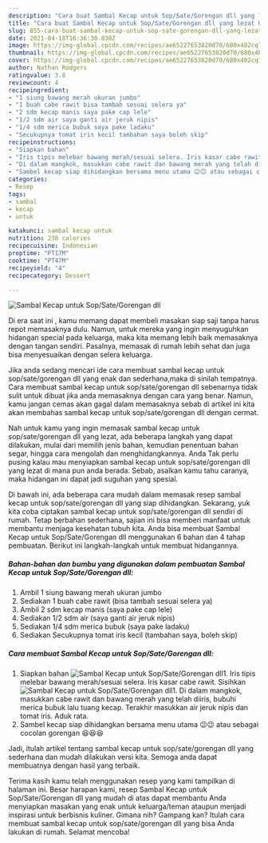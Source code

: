 ```yaml
---
description: "Cara buat Sambal Kecap untuk Sop/Sate/Gorengan dll yang lezat Untuk Jualan"
title: "Cara buat Sambal Kecap untuk Sop/Sate/Gorengan dll yang lezat Untuk Jualan"
slug: 855-cara-buat-sambal-kecap-untuk-sop-sate-gorengan-dll-yang-lezat-untuk-jualan
date: 2021-04-18T16:36:38.030Z
image: https://img-global.cpcdn.com/recipes/ae65227653820d70/680x482cq70/sambal-kecap-untuk-sopsategorengan-dll-foto-resep-utama.jpg
thumbnail: https://img-global.cpcdn.com/recipes/ae65227653820d70/680x482cq70/sambal-kecap-untuk-sopsategorengan-dll-foto-resep-utama.jpg
cover: https://img-global.cpcdn.com/recipes/ae65227653820d70/680x482cq70/sambal-kecap-untuk-sopsategorengan-dll-foto-resep-utama.jpg
author: Nathan Rodgers
ratingvalue: 3.8
reviewcount: 4
recipeingredient:
- "1 siung bawang merah ukuran jumbo"
- "1 buah cabe rawit bisa tambah sesuai selera ya"
- "2 sdm kecap manis saya pake cap lele"
- "1/2 sdm air saya ganti air jeruk nipis"
- "1/4 sdm merica bubuk saya pake ladaku"
- "Secukupnya tomat iris kecil tambahan saya boleh skip"
recipeinstructions:
- "Siapkan bahan"
- "Iris tipis melebar bawang merah/sesuai selera. Iris kasar cabe rawit. Sisihkan"
- "Di dalam mangkok, masukkan cabe rawit dan bawang merah yang telah diiris, bubuhi merica bubuk lalu tuang kecap. Terakhir masukkan air jeruk nipis dan tomat iris. Aduk rata."
- "Sambel kecap siap dihidangkan bersama menu utama 😉😉 atau sebagai cocolan gorengan 😆😆😆"
categories:
- Resep
tags:
- sambal
- kecap
- untuk

katakunci: sambal kecap untuk 
nutrition: 238 calories
recipecuisine: Indonesian
preptime: "PT17M"
cooktime: "PT47M"
recipeyield: "4"
recipecategory: Dessert

---
```



![Sambal Kecap untuk Sop/Sate/Gorengan dll](https://img-global.cpcdn.com/recipes/ae65227653820d70/680x482cq70/sambal-kecap-untuk-sopsategorengan-dll-foto-resep-utama.jpg)

Di era  saat ini , kamu memang dapat membeli masakan siap saji tanpa harus repot memasaknya dulu. Namun, untuk mereka yang ingin menyuguhkan hidangan special pada keluarga, maka kita memang lebih baik memasaknya dengan tangan sendiri. Pasalnya, memasak di rumah lebih sehat dan juga bisa menyesuaikan dengan selera keluarga.

Jika anda sedang mencari ide cara membuat sambal kecap untuk sop/sate/gorengan dll yang enak dan sederhana,maka di sinilah tempatnya. Cara membuat sambal kecap untuk sop/sate/gorengan dll  sebenarnya tidak sulit untuk dibuat jika anda memasaknya dengan cara yang benar. Namun, kamu jangan cemas akan gagal dalam memasaknya 
sebab di artikel ini kita akan membahas sambal kecap untuk sop/sate/gorengan dll dengan cermat.  



Nah untuk kamu yang ingin memasak sambal kecap untuk sop/sate/gorengan dll yang lezat, ada beberapa langkah yang dapat dilakukan, mulai dari memilih jenis bahan, kemudian penentuan bahan segar, hingga cara mengolah dan menghidangkannya. Anda Tak perlu pusing kalau mau menyiapkan sambal kecap untuk sop/sate/gorengan dll yang lezat di mana pun anda berada. Sebab, asalkan kamu  tahu caranya, maka hidangan ini dapat jadi suguhan yang spesial.

Di bawah ini, ada beberapa cara mudah dalam memasak resep sambal kecap untuk sop/sate/gorengan dll yang siap dihidangkan. Sekarang, yuk kita coba ciptakan sambal kecap untuk sop/sate/gorengan dll sendiri di rumah. Tetap berbahan sederhana, sajian ini bisa memberi manfaat untuk membantu menjaga kesehatan tubuh kita. Anda bisa membuat Sambal Kecap untuk Sop/Sate/Gorengan dll menggunakan 6 bahan dan 4 tahap pembuatan. Berikut ini langkah-langkah untuk membuat hidangannya.

<!--inarticleads1-->

##### Bahan-bahan dan bumbu yang digunakan dalam pembuatan Sambal Kecap untuk Sop/Sate/Gorengan dll:

1. Ambil 1 siung bawang merah ukuran jumbo
1. Sediakan 1 buah cabe rawit (bisa tambah sesuai selera ya)
1. Ambil 2 sdm kecap manis (saya pake cap lele)
1. Sediakan 1/2 sdm air (saya ganti air jeruk nipis)
1. Sediakan 1/4 sdm merica bubuk (saya pake ladaku)
1. Sediakan Secukupnya tomat iris kecil (tambahan saya, boleh skip)




<!--inarticleads2-->

##### Cara membuat Sambal Kecap untuk Sop/Sate/Gorengan dll:

1. Siapkan bahan
<img src="https://img-global.cpcdn.com/steps/888bbe8126b9bc7e/160x128cq70/sambal-kecap-untuk-sopsategorengan-dll-langkah-memasak-1-foto.jpg" alt="Sambal Kecap untuk Sop/Sate/Gorengan dll">1. Iris tipis melebar bawang merah/sesuai selera. Iris kasar cabe rawit. Sisihkan
<img src="https://img-global.cpcdn.com/steps/158c98bd6dd3815f/160x128cq70/sambal-kecap-untuk-sopsategorengan-dll-langkah-memasak-2-foto.jpg" alt="Sambal Kecap untuk Sop/Sate/Gorengan dll">1. Di dalam mangkok, masukkan cabe rawit dan bawang merah yang telah diiris, bubuhi merica bubuk lalu tuang kecap. Terakhir masukkan air jeruk nipis dan tomat iris. Aduk rata.
1. Sambel kecap siap dihidangkan bersama menu utama 😉😉 atau sebagai cocolan gorengan 😆😆😆




Jadi, itulah artikel tentang  sambal kecap untuk sop/sate/gorengan dll  yang sederhana dan mudah dilakukan versi kita. Semoga anda dapat membuatnya dengan hasil yang terbaik. 

Terima kasih kamu telah menggunakan resep yang kami tampilkan di halaman ini. Besar harapan kami, resep  Sambal Kecap untuk Sop/Sate/Gorengan dll yang mudah di atas dapat membantu Anda menyiapkan masakan yang enak untuk keluarga/teman ataupun menjadi inspirasi untuk berbisnis kuliner. Gimana nih? Gampang kan? Itulah cara membuat sambal kecap untuk sop/sate/gorengan dll yang bisa Anda lakukan di rumah. Selamat mencoba!

